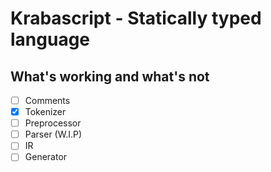 # Krabascript - Statically typed language

## What's working and what's not

- [ ] Comments
- [x] Tokenizer
- [ ] Preprocessor
- [ ] Parser (W.I.P)
- [ ] IR
- [ ] Generator
